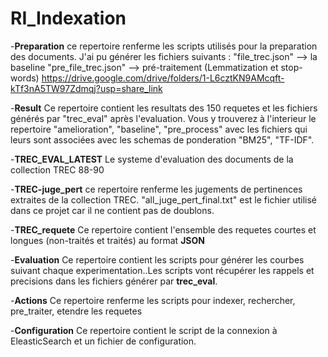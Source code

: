 # RI_Indexation

-**Preparation**
ce repertoire renferme les scripts utilisés pour la preparation des documents. J'ai pu générer  les fichiers suivants :
"file_trec.json" --> la baseline
"pre_file_trec.json" --> pré-traitement (Lemmatization et stop-words)
https://drive.google.com/drive/folders/1-L6cztKN9AMcqft-kTf3nA5TW97Zdmqj?usp=share_link

-**Result**
Ce repertoire contient les resultats des 150 requetes et les fichiers générés par "trec_eval" après l'evaluation. Vous y trouverez à l'interieur le repertoire "amelioration", "baseline", "pre_process" avec les fichiers qui leurs sont associées avec les schemas de ponderation "BM25", "TF-IDF". 

-**TREC_EVAL_LATEST**
Le systeme d'evaluation des documents de la collection TREC 88-90

-**TREC-juge_pert**
ce repertoire renferme les jugements de pertinences extraites de la collection TREC. "all_juge_pert_final.txt" est le fichier utilisé dans ce projet car il ne contient pas de doublons.

-**TREC_requete**
Ce repertoire contient l'ensemble des requetes courtes et longues (non-traités et traités) au format **JSON**

-**Evaluation**
Ce repertoire contient les scripts pour générer les courbes suivant chaque experimentation..Les scripts vont récupérer les rappels et precisions dans les fichiers générer par **trec_eval**.

-**Actions**
Ce repertoire renferme les scripts pour indexer, rechercher, pre_traiter, etendre les requetes

-**Configuration**
Ce repertoire contient le script de la connexion à EleasticSearch et un fichier de configuration. 